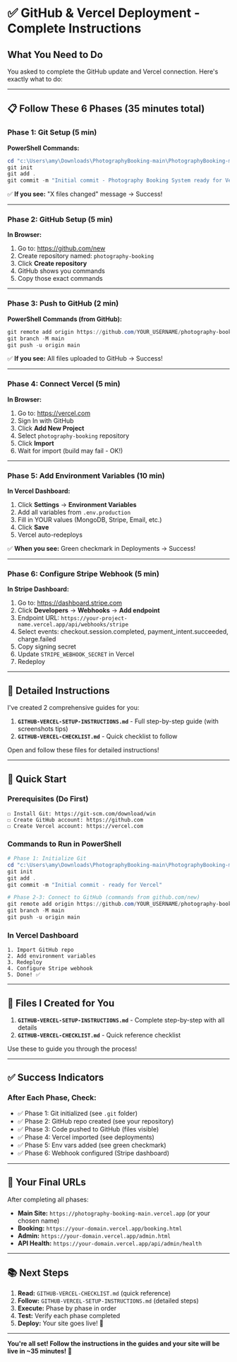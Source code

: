# ✅ GitHub & Vercel Deployment - Complete Instructions

## What You Need to Do

You asked to complete the GitHub update and Vercel connection. Here's exactly what to do:

---

## 📋 Follow These 6 Phases (35 minutes total)

### Phase 1: Git Setup (5 min)
**PowerShell Commands:**
```powershell
cd "c:\Users\amy\Downloads\PhotographyBooking-main\PhotographyBooking-main"
git init
git add .
git commit -m "Initial commit - Photography Booking System ready for Vercel"
```

✅ **If you see:** "X files changed" message → Success!

---

### Phase 2: GitHub Setup (5 min)
**In Browser:**
1. Go to: https://github.com/new
2. Create repository named: `photography-booking`
3. Click **Create repository**
4. GitHub shows you commands
5. Copy those exact commands

---

### Phase 3: Push to GitHub (2 min)
**PowerShell Commands (from GitHub):**
```powershell
git remote add origin https://github.com/YOUR_USERNAME/photography-booking.git
git branch -M main
git push -u origin main
```

✅ **If you see:** All files uploaded to GitHub → Success!

---

### Phase 4: Connect Vercel (5 min)
**In Browser:**
1. Go to: https://vercel.com
2. Sign In with GitHub
3. Click **Add New Project**
4. Select `photography-booking` repository
5. Click **Import**
6. Wait for import (build may fail - OK!)

---

### Phase 5: Add Environment Variables (10 min)
**In Vercel Dashboard:**
1. Click **Settings** → **Environment Variables**
2. Add all variables from `.env.production`
3. Fill in YOUR values (MongoDB, Stripe, Email, etc.)
4. Click **Save**
5. Vercel auto-redeploys

✅ **When you see:** Green checkmark in Deployments → Success!

---

### Phase 6: Configure Stripe Webhook (5 min)
**In Stripe Dashboard:**
1. Go to: https://dashboard.stripe.com
2. Click **Developers** → **Webhooks** → **Add endpoint**
3. Endpoint URL: `https://your-project-name.vercel.app/api/webhooks/stripe`
4. Select events: checkout.session.completed, payment_intent.succeeded, charge.failed
5. Copy signing secret
6. Update `STRIPE_WEBHOOK_SECRET` in Vercel
7. Redeploy

---

## 📖 Detailed Instructions

I've created 2 comprehensive guides for you:

1. **`GITHUB-VERCEL-SETUP-INSTRUCTIONS.md`** - Full step-by-step guide (with screenshots tips)
2. **`GITHUB-VERCEL-CHECKLIST.md`** - Quick checklist to follow

Open and follow these files for detailed instructions!

---

## 🚀 Quick Start

### Prerequisites (Do First)
```
☐ Install Git: https://git-scm.com/download/win
☐ Create GitHub account: https://github.com
☐ Create Vercel account: https://vercel.com
```

### Commands to Run in PowerShell
```powershell
# Phase 1: Initialize Git
cd "c:\Users\amy\Downloads\PhotographyBooking-main\PhotographyBooking-main"
git init
git add .
git commit -m "Initial commit - ready for Vercel"

# Phase 2-3: Connect to GitHub (commands from github.com/new)
git remote add origin https://github.com/YOUR_USERNAME/photography-booking.git
git branch -M main
git push -u origin main
```

### In Vercel Dashboard
```
1. Import GitHub repo
2. Add environment variables
3. Redeploy
4. Configure Stripe webhook
5. Done! ✅
```

---

## 📁 Files I Created for You

1. **`GITHUB-VERCEL-SETUP-INSTRUCTIONS.md`** - Complete step-by-step with all details
2. **`GITHUB-VERCEL-CHECKLIST.md`** - Quick reference checklist

Use these to guide you through the process!

---

## ✅ Success Indicators

### After Each Phase, Check:
- ✅ Phase 1: Git initialized (see `.git` folder)
- ✅ Phase 2: GitHub repo created (see your repository)
- ✅ Phase 3: Code pushed to GitHub (files visible)
- ✅ Phase 4: Vercel imported (see deployments)
- ✅ Phase 5: Env vars added (see green checkmark)
- ✅ Phase 6: Webhook configured (Stripe dashboard)

---

## 🎯 Your Final URLs

After completing all phases:
- **Main Site:** `https://photography-booking-main.vercel.app` (or your chosen name)
- **Booking:** `https://your-domain.vercel.app/booking.html`
- **Admin:** `https://your-domain.vercel.app/admin.html`
- **API Health:** `https://your-domain.vercel.app/api/admin/health`

---

## 📚 Next Steps

1. **Read:** `GITHUB-VERCEL-CHECKLIST.md` (quick reference)
2. **Follow:** `GITHUB-VERCEL-SETUP-INSTRUCTIONS.md` (detailed steps)
3. **Execute:** Phase by phase in order
4. **Test:** Verify each phase completed
5. **Deploy:** Your site goes live! 🎉

---

**You're all set! Follow the instructions in the guides and your site will be live in ~35 minutes! 🚀**
